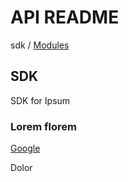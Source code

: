 # API README

sdk / [Modules](api-modules.md)

## SDK

SDK for Ipsum

### Lorem florem

[Google](https://google.com)

Dolor

